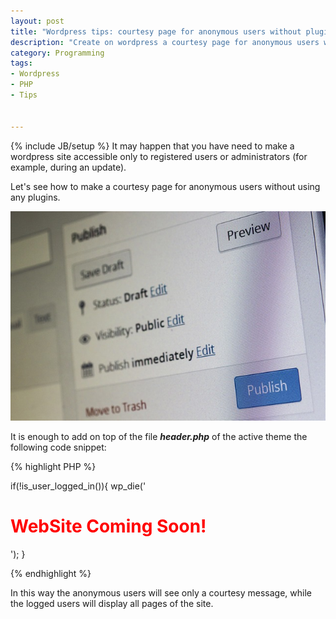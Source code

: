 ```yaml
---
layout: post
title: "Wordpress tips: courtesy page for anonymous users without plugins"
description: "Create on wordpress a courtesy page for anonymous users without plugins"
category: Programming
tags: 
- Wordpress
- PHP
- Tips


---
```

{% include JB/setup %}
It may happen that you have need to make a wordpress site accessible only to registered users or administrators (for example, during an update). 

Let's see how to make a courtesy page for anonymous users without using any plugins.

![Wordpress](/images/wordpress2.jpg)
<!-- more -->

It is enough to add on top of the file ***header.php*** of the active theme the following code snippet:


{% highlight PHP %}

 if(!is_user_logged_in()){
     wp_die('<h1 style="color:red">WebSite Coming Soon!</h1>');
 }

{% endhighlight %}

In this way the anonymous users will see only a courtesy message, while the logged users will display all pages of the site.
